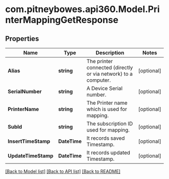 # com.pitneybowes.api360.Model.PrinterMappingGetResponse

## Properties

Name | Type | Description | Notes
------------ | ------------- | ------------- | -------------
**Alias** | **string** | The printer connected (directly or via network) to a computer. | [optional] 
**SerialNumber** | **string** | A Device Serial number. | [optional] 
**PrinterName** | **string** | The Printer name which is used for mapping. | [optional] 
**SubId** | **string** | The subscription ID used for mapping. | [optional] 
**InsertTimeStamp** | **DateTime** | It records saved Timestamp. | [optional] 
**UpdateTimeStamp** | **DateTime** | It records updated Timestamp. | [optional] 

[[Back to Model list]](../../README.md#documentation-for-models) [[Back to API list]](../../README.md#documentation-for-api-endpoints) [[Back to README]](../../README.md)

